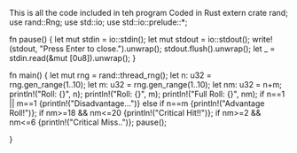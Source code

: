 This is all the code included in teh program
Coded in Rust
extern crate rand;
use rand::Rng;
use std::io;
use std::io::prelude::*;

fn pause() {
    let mut stdin = io::stdin();
    let mut stdout = io::stdout();
    write!(stdout, "Press Enter to close.").unwrap();
    stdout.flush().unwrap();
    let _ = stdin.read(&mut [0u8]).unwrap();
}

fn main() {
    let mut rng = rand::thread_rng();
    let n: u32 = rng.gen_range(1..10);
    let m: u32 = rng.gen_range(1..10);
    let nm: u32 = n+m;
    println!("Roll: {}", n);
    println!("Roll: {}", m);
    println!("Full Roll: {}", nm);
    if n==1 || m==1 {println!("Disadvantage...")}
    else if n==m {println!("Advantage Roll!")};
    if nm>=18 && nm<=20 {println!("Critical Hit!!")};
    if nm>=2 && nm<=6 {println!("Critical Miss..")};
    pause();

}
